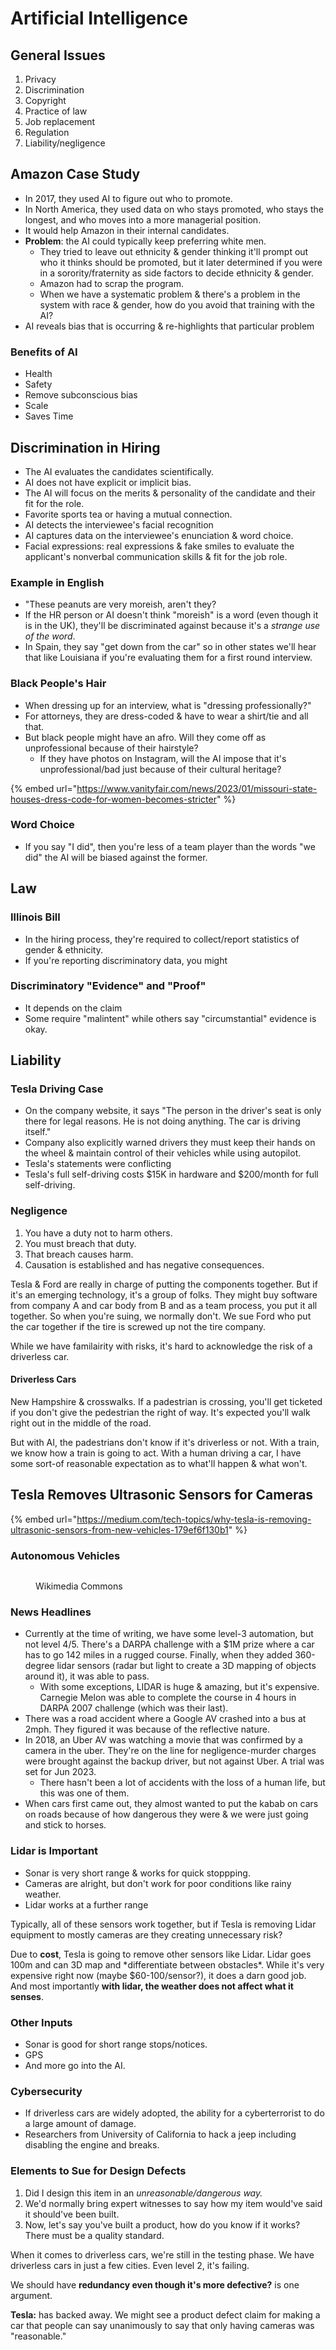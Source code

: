 # Artificial Intelligence

## General Issues

1. Privacy
2. Discrimination
3. Copyright
4. Practice of law
5. Job replacement
6. Regulation
7. Liability/negligence

## Amazon Case Study

* In 2017, they used AI to figure out who to promote.&#x20;
* In North America, they used data on who stays promoted, who stays the longest, and who moves into a more managerial position.
* It would help Amazon in their internal candidates.
* **Problem**: the AI could typically keep preferring white men.&#x20;
  * They tried to leave out ethnicity & gender thinking it'll prompt out who it thinks should be promoted, but it later determined if you were in a sorority/fraternity as side factors to decide ethnicity & gender.
  * Amazon had to scrap the program.
  * When we have a systematic problem & there's a problem in the system with race & gender, how do you avoid that training with the AI?
* AI reveals bias that is occurring & re-highlights that particular problem

### Benefits of AI

* Health
* Safety
* Remove subconscious bias
* Scale
* Saves Time

## Discrimination in Hiring

* The AI evaluates the candidates scientifically.
* AI does not have explicit or implicit bias.
* The AI will focus on the merits & personality of the candidate and their fit for the role.
* Favorite sports tea or having a mutual connection.
* AI detects the interviewee's facial recognition
* AI captures data on the interviewee's enunciation & word choice.
* Facial expressions: real expressions & fake smiles to evaluate the applicant's nonverbal communication skills & fit for the job role.

### Example in English

* "These peanuts are very moreish, aren't they?
* If the HR person or AI doesn't think "moreish" is a word (even though it is in the UK), they'll be discriminated against because it's a _strange use of the word_.
* In Spain, they say "get down from the car" so in other states we'll hear that like Louisiana if you're evaluating them for a first round interview.

### Black People's Hair

* When dressing up for an interview, what is "dressing professionally?"
* For attorneys, they are dress-coded & have to wear a shirt/tie and all that.
* But black people might have an afro. Will they come off as unprofessional because of their hairstyle?
  * If they have photos on Instagram, will the AI impose that it's unprofessional/bad just because of their cultural heritage?&#x20;



{% embed url="https://www.vanityfair.com/news/2023/01/missouri-state-houses-dress-code-for-women-becomes-stricter" %}

### Word Choice

* If you say "I did", then you're less of a team player than the words "we did" the AI will be biased against the former.

## Law

### Illinois Bill

* In the hiring process, they're required to collect/report statistics of gender & ethnicity.&#x20;
* If you're reporting discriminatory data, you might&#x20;

### Discriminatory "Evidence" and "Proof"

* It depends on the claim
* Some require "malintent" while others say "circumstantial" evidence is okay.

## Liability

### Tesla Driving Case

* On the company website, it says "The person in the driver's seat is only there for legal reasons. He is not doing anything. The car is driving itself."
* Company also explicitly warned drivers they must keep their hands on the wheel & maintain control of their vehicles while using autopilot.
* Tesla's statements were conflicting
* Tesla's full self-driving costs $15K in hardware and $200/month for full self-driving.

### Negligence

1. You have a duty not to harm others.
2. You must breach that duty.
3. That breach causes harm.
4. Causation is established and has negative consequences.

Tesla & Ford are really in charge of putting the components together. But if it's an emerging technology, it's a group of folks. They might buy software from company A and car body from B and as a team process, you put it all together. So when you're suing, we normally don't. We sue Ford who put the car together if the tire is screwed up not the tire company.&#x20;

While we have familairity with risks, it's hard to acknowledge the risk of a driverless car.&#x20;

#### Driverless Cars

New Hampshire & crosswalks. If a padestrian is crossing, you'll get ticketed if you don't give the pedestrian the right of way. It's expected you'll walk right out in the middle of the road.&#x20;

But with AI, the padestrians don't know if it's driverless or not. With a train, we know how a train is going to act. With a human driving a car, I have some sort-of reasonable expectation as to what'll happen & what won't.&#x20;

## Tesla Removes Ultrasonic Sensors for Cameras

{% embed url="https://medium.com/tech-topics/why-tesla-is-removing-ultrasonic-sensors-from-new-vehicles-179ef6f130b1" %}

### Autonomous Vehicles

<figure><img src="../../../.gitbook/assets/image (2) (1) (1) (1) (1) (1) (1) (1) (1) (1) (1) (1) (1) (1) (1) (1) (1) (1) (1) (1) (1).png" alt=""><figcaption><p>Wikimedia Commons</p></figcaption></figure>

### News Headlines

* Currently at the time of writing, we have some level-3 automation, but not level 4/5. There's a DARPA challenge with a $1M prize where a car has to go 142 miles in a rugged course. Finally, when they added 360-degree lidar sensors (radar but light to create a 3D mapping of objects around it), it was able to pass.&#x20;
  * With some exceptions, LIDAR is huge & amazing, but it's expensive. Carnegie Melon was able to complete the course in 4 hours in DARPA 2007 challenge (which was their last).
* There was a road accident where a Google AV crashed into a bus at 2mph. They figured it was because of the reflective nature.
* In 2018, an Uber AV was watching a movie that was confirmed by a camera in the uber. They're on the line for negligence-murder charges were brought against the backup driver, but not against Uber. A trial was set for Jun 2023. &#x20;
  * There hasn't been a lot of accidents with the loss of a human life, but this was one of them.&#x20;
* When cars first came out, they almost wanted to put the kabab on cars on roads because of how dangerous they were & we were just going and stick to horses.

### Lidar is Important

* Sonar is very short range & works for quick stoppping.
* Cameras are alright, but don't work for poor conditions like rainy weather.
* Lidar works at a further range

Typically, all of these sensors work together, but if Tesla is removing Lidar equipment to mostly cameras are they creating unnecessary risk?&#x20;

Due to **cost**, Tesla is going to remove other sensors like Lidar. Lidar goes 100m and can 3D map and \*differentiate between obstacles\*. While it's very expensive right now (maybe $60-100/sensor?), it does a darn good job. And most importantly **with lidar, the weather does not affect what it senses**.&#x20;

### Other Inputs

* Sonar is good for short range stops/notices.
* GPS
* And more go into the AI.

### Cybersecurity

* If driverless cars are widely adopted, the ability for a cyberterrorist to do a large amount of damage.
* Researchers from University of California to hack a jeep including disabling the engine and breaks.

### Elements to Sue for Design Defects

1. Did I design this item in an _unreasonable/dangerous way._&#x20;
2. We'd normally bring expert witnesses to say how my item would've said it should've been built.
3. Now, let's say you've built a product, how do you know if it works? There must be a quality standard.&#x20;

When it comes to driverless cars, we're still in the testing phase. We have driverless cars in just a few cities. Even level 2, it's failing.&#x20;

We should have **redundancy even though it's more defective?** is one argument.&#x20;

**Tesla:** has backed away. We might see a product defect claim for making a car that people can say unanimously to say that only having cameras was "reasonable."&#x20;

